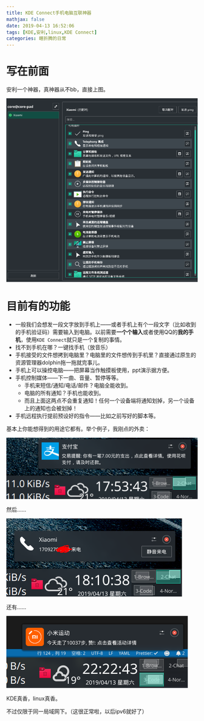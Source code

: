 ```yaml
---
title: KDE Connect手机电脑互联神器
mathjax: false
date: 2019-04-13 16:52:06
tags: [KDE,安利,linux,KDE Connect]
categories: 瞎折腾的日常
---
```


# 写在前面

安利一个神器，真神器从不bb，直接上图。

![KDE Connect](KDE-Connect手机电脑互联神器/1555145642939.png)

<!-- more -->

# 目前有的功能

- 一般我们会想发一段文字放到手机上——或者手机上有个一段文字（比如收到的手机验证码）需要输入到电脑。以前需要**一个个输入**或者使用QQ的**我的手机**，使用`KDE Connect`就只是一个复制的事情。
- 找不到手机在哪？一键找手机（放音乐）
- 手机接受的文件想拷到电脑里？电脑里的文件想传到手机里？直接通过原生的资源管理器dolphin拖一拖就完事儿。
- 手机上可以操控电脑——把屏幕当作触摸板使用，ppt演示据方便。
- 手机控制媒体——下一曲、音量、暂停等等。
  - 手机来短信/通知/电话/邮件？电脑全能收到。
  - 电脑的所有通知？手机也能收到。
  - 而且上面这两点不会重复通知！任何一个设备端将通知划掉，另一个设备上的通知也会被划掉！
- 手机远程执行提前预设好的指令——比如之前写好的脚本等。

基本上你能想得到的用途它都有。举个例子，我刚点的外卖：

![支付宝通知](KDE-Connect手机电脑互联神器/1555149259270.png)

然后……

![外卖来了](KDE-Connect手机电脑互联神器/1555160589722.png)

还有……

![小米运动](KDE-Connect手机电脑互联神器/1555165381835.png)

KDE真香，linux真香。

不过仅限于同一局域网下。（这很正常啦，以后ipv6就好了）